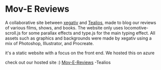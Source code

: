 # Mov-E Reviews
A collaborative site between [xegativ](https://github.com/xegativ) and [Tealios](https://github.com/Tealiosv2), made to blog our reviews of various films, shows, and books. The website only uses locomotive-scroll.js for some parallax effects and type.js for the main typing effect. All assets such as graphics and backgrounds were made by xegativ using a mix of Photoshop, Illustrator, and Procreate. 

it's a static website with a focus on the front end.
We hosted this on azure

check out our hosted site :)
[Mov-E-Reviews](https://icy-rock-093ac3410.3.azurestaticapps.net)
-Tealios
